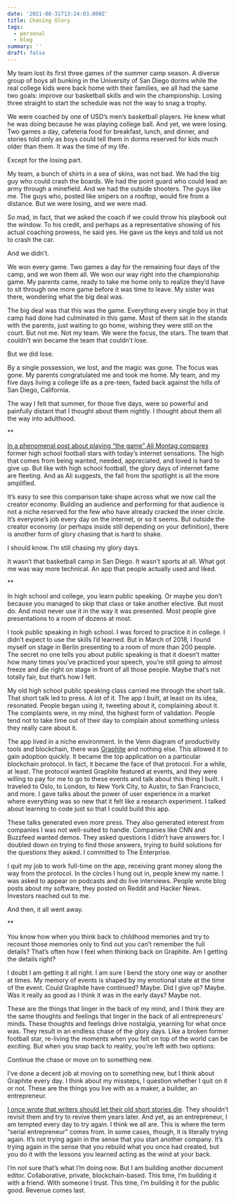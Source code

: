 ```yaml
---
date: '2021-08-31T13:24:03.000Z'
title: Chasing Glory
tags:
  - personal
  - blog
summary: ''
draft: false
---
```


My team lost its first three games of the summer camp season. A diverse group of boys all bunking in the University of San Diego dorms while the real college kids were back home with their families, we all had the same two goals: improve our basketball skills and win the championship. Losing three straight to start the schedule was not the way to snag a trophy. 

We were coached by one of USD’s men’s basketball players. He knew what he was doing because he was playing college ball. And yet, we were losing. Two games a day, cafeteria food for breakfast, lunch, and dinner, and stories told only as boys could tell them in dorms reserved for kids much older than them. It was the time of my life. 

Except for the losing part. 

My team, a bunch of shirts in a sea of skins, was not bad. We had the big guy who could crash the boards. We had the point guard who could lead an army through a minefield. And we had the outside shooters. The guys like me. The guys who, posted like snipers on a rooftop, would fire from a distance. But we were losing, and we were mad. 

So mad, in fact, that we asked the coach if we could throw his playbook out the window. To his credit, and perhaps as a representative showing of his actual coaching prowess, he said yes. He gave us the keys and told us not to crash the car. 

And we didn’t. 

We won every game. Two games a day for the remaining four days of the camp, and we won them all. We won our way right into the championship game. My parents came, ready to take me home only to realize they’d have to sit through one more game before it was time to leave. My sister was there, wondering what the big deal was. 

The big deal was that this was the game. Everything every single boy in that camp had done had culminated in this game. Most of them sat in the stands with the parents, just waiting to go home, wishing they were still on the court. But not me. Not my team. We were the focus, the stars. The team that couldn’t win became the team that couldn’t lose. 

But we did lose. 

By a single possession, we lost, and the magic was gone. The focus was gone. My parents congratulated me and took me home. My team, and my five days living a college life as a pre-teen, faded back against the hills of San Diego, California. 

The way I felt that summer, for those five days, were so powerful and painfully distant that I thought about them nightly. I thought about them all the way into adulthood. 

**

[In a phenomenal post about playing “the game” Ali Montag compares](https://lettersfromhomeandaway.substack.com/p/letter-34-on-wanting) former high school football stars with today’s internet sensations. The high that comes from being wanted, needed, appreciated, and loved is hard to give up. But like with high school football, the glory days of internet fame are fleeting. And as Ali suggests, the fall from the spotlight is all the more amplified. 

It’s easy to see this comparison take shape across what we now call the creator economy. Building an audience and performing for that audience is not a niche reserved for the few who have already cracked the inner circle. It’s everyone’s job every day on the internet, or so it seems. But outside the creator economy (or perhaps inside still depending on your definition), there is another form of glory chasing that is hard to shake. 

I should know. I’m still chasing my glory days. 

It wasn’t that basketball camp in San Diego. It wasn’t sports at all. What got me was way more technical. An app that people actually used and liked. 

**

In high school and college, you learn public speaking. Or maybe you don’t because you managed to skip that class or take another elective. But most do. And most never use it in the way it was presented. Most people give presentations to a room of dozens at most.

I took public speaking in high school. I was forced to practice it in college. I didn’t expect to use the skills I’d learned. But in March of 2018, I found myself on stage in Berlin presenting to a room of more than 200 people. 
The secret no one tells you about public speaking is that it doesn’t matter how many times you’ve practiced your speech, you’re still going to almost freeze and die right on stage in front of all those people. Maybe that’s not totally fair, but that’s how I felt. 

My old high school public speaking class carried me through the short talk. That short talk led to press. A lot of it. The app I built, at least on its idea, resonated. People began using it, tweeting about it, complaining about it. The complaints were, in my mind, the highest form of validation. People tend not to take time out of their day to complain about something unless they really care about it. 

The app lived in a niche environment. In the Venn diagram of productivity tools and blockchain, there was [Graphite](https://graphitedocs.com) and nothing else. This allowed it to gain adoption quickly. It became the top application on a particular blockchain protocol. In fact, it became the face of that protocol. For a while, at least. 
The protocol wanted Graphite featured at events, and they were willing to pay for me to go to these events and talk about this thing I built. I traveled to Oslo, to London, to New York City, to Austin, to San Francisco, and more. I gave talks about the power of user experience in a market where everything was so new that it felt like a research experiment. I talked about learning to code just so that I could build this app. 

These talks generated even more press. They also generated interest from companies I was not well-suited to handle. Companies like CNN and Buzzfeed wanted demos. They asked questions I didn’t have answers for. I doubled down on trying to find those answers, trying to build solutions for the questions they asked. I committed to The Enterprise. 

I quit my job to work full-time on the app, receiving grant money along the way from the protocol. In the circles I hung out in, people knew my name. I was asked to appear on podcasts and do live interviews. People wrote blog posts about my software, they posted on Reddit and Hacker News. Investors reached out to me. 

And then, it all went away. 

**

You know how when you think back to childhood memories and try to recount those memories only to find out you can’t remember the full details? That’s often how I feel when thinking back on Graphite. Am I getting the details right? 

I doubt I am getting it all right. I am sure I bend the story one way or another at times. My memory of events is shaped by my emotional state at the time of the event. Could Graphite have continued? Maybe. Did I give up? Maybe. Was it really as good as I think it was in the early days? Maybe not. 

These are the things that linger in the back of my mind, and I think they are the same thoughts and feelings that linger in the back of all entrepreneurs’ minds. These thoughts and feelings drive nostalgia, yearning for what once was.
They result in an endless chase of the glory days. Like a broken former football star, re-living the moments when you felt on top of the world can be exciting. But when you snap back to reality, you’re left with two options: 

Continue the chase or move on to something new. 

I’ve done a decent job at moving on to something new, but I think about Graphite every day. I think about my missteps, I question whether I quit on it or not. These are the things you live with as a maker, a builder, an entrepreneur. 

[I once wrote that writers should let their old short stories die](https://litreactor.com/columns/dont-go-back-avoid-spinning-your-wheels-on-old-stories). They shouldn’t revisit them and try to revive them years later. And yet, as an entrepreneur, I am tempted every day to try again. I think we all are. This is where the term “serial entrepreneur” comes from. In some cases, though, it is literally trying again. It’s not trying again in the sense that you start another company. It’s trying again in the sense that you rebuild what you once had created, but you do it with the lessons you learned acting as the wind at your back. 

I’m not sure that’s what I’m doing now. But I am building another document editor. Collaborative, private, blockchain-based. This time, I’m building it with a friend. With someone I trust. This time, I’m building it for the public good. Revenue comes last. 
